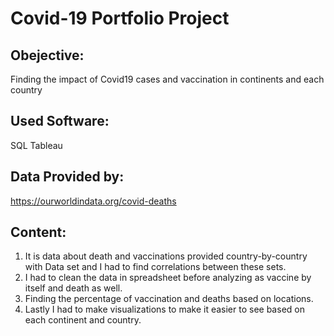 # Covid-19 Portfolio Project
## Obejective: 
Finding the impact of Covid19 cases and vaccination in continents and each country
## Used Software:
SQL
Tableau
## Data Provided by: 
https://ourworldindata.org/covid-deaths
## Content: 
  1. It is data about death and vaccinations provided country-by-country with Data set and I had to find correlations between these sets.
  2. I had to clean the data in spreadsheet before analyzing as vaccine by itself and death as well.
  3. Finding the percentage of vaccination and deaths based on locations.
  4. Lastly I had to make visualizations to make it easier to see based on each continent and country.
  
